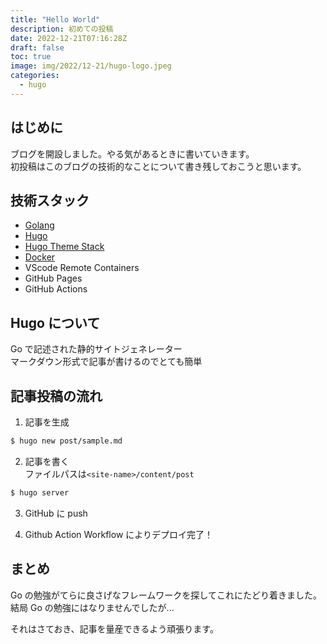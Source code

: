 ```yaml
---
title: "Hello World"
description: 初めての投稿
date: 2022-12-21T07:16:28Z
draft: false
toc: true
image: img/2022/12-21/hugo-logo.jpeg
categories:
  - hugo
---
```


## はじめに

ブログを開設しました。やる気があるときに書いていきます。  
初投稿はこのブログの技術的なことについて書き残しておこうと思います。

## 技術スタック

- [Golang](https://github.com/golang/go)
- [Hugo](https://github.com/gohugoio/hugo)
- [Hugo Theme Stack](https://github.com/CaiJimmy/hugo-theme-stack)
- [Docker](https://hub.docker.com/r/klakegg/hugo)
- VScode Remote Containers
- GitHub Pages
- GitHub Actions

## Hugo について

Go で記述された静的サイトジェネレーター  
マークダウン形式で記事が書けるのでとても簡単

## 記事投稿の流れ

1. 記事を生成

```bash
$ hugo new post/sample.md
```

2. 記事を書く  
   ファイルパスは`<site-name>/content/post`

```bash
$ hugo server
```

3. GitHub に push

4. Github Action Workflow によりデプロイ完了！

## まとめ

Go の勉強がてらに良さげなフレームワークを探してこれにたどり着きました。  
結局 Go の勉強にはなりませんでしたが...

それはさておき、記事を量産できるよう頑張ります。
